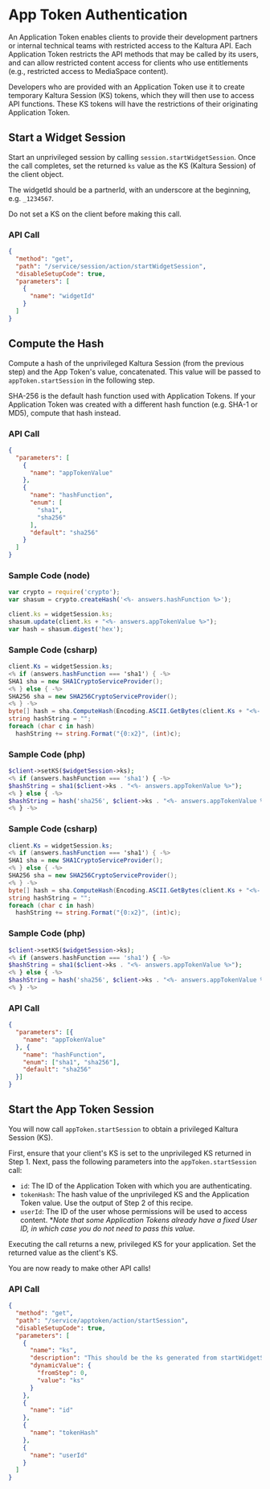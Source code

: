 <!--METADATA
{
  "summary": "Learn how to authenticate using App Tokens"
}
-->

# App Token Authentication
An Application Token enables clients to provide their development partners or internal technical teams with restricted access to the Kaltura API. Each Application Token restricts the API methods that may be called by its users, and can allow restricted content access for clients who use entitlements (e.g., restricted access to MediaSpace content).

Developers who are provided with an Application Token use it to create temporary Kaltura Session (KS) tokens, which they will then use to access API functions. These KS tokens will have the restrictions of their originating Application Token.

## Start a Widget Session
Start an unprivileged session by calling `session.startWidgetSession`. Once the call completes, set the returned `ks` value as the KS (Kaltura Session) of the client object.

The widgetId should be a partnerId, with an underscore at the beginning, e.g. `_1234567`.

Do not set a KS on the client before making this call.

### API Call
```json
{
  "method": "get",
  "path": "/service/session/action/startWidgetSession",
  "disableSetupCode": true,
  "parameters": [
    {
      "name": "widgetId"
    }
  ]
}
```

## Compute the Hash
Compute a hash of the unprivileged Kaltura Session (from the previous step) and the App Token's value, concatenated. This value will be passed to `appToken.startSession` in the following step.

SHA-256 is the default hash function used with Application Tokens. If your Application Token was created with a different hash function (e.g. SHA-1 or MD5), compute that hash instead.

### API Call
```json
{
  "parameters": [
    {
      "name": "appTokenValue"
    },
    {
      "name": "hashFunction",
      "enum": [
        "sha1",
        "sha256"
      ],
      "default": "sha256"
    }
  ]
}
```
### Sample Code (node)
```javascript
var crypto = require('crypto');
var shasum = crypto.createHash('<%- answers.hashFunction %>');

client.ks = widgetSession.ks;
shasum.update(client.ks + "<%- answers.appTokenValue %>");
var hash = shasum.digest('hex');
```
### Sample Code (csharp)
```csharp
client.Ks = widgetSession.ks;
<% if (answers.hashFunction === 'sha1') { -%>
SHA1 sha = new SHA1CryptoServiceProvider();
<% } else { -%>
SHA256 sha = new SHA256CryptoServiceProvider();
<% } -%>
byte[] hash = sha.ComputeHash(Encoding.ASCII.GetBytes(client.Ks + "<%- answers.appTokenValue %>"));
string hashString = "";
foreach (char c in hash)
  hashString += string.Format("{0:x2}", (int)c);
```
### Sample Code (php)
```php
$client->setKS($widgetSession->ks);
<% if (answers.hashFunction === 'sha1') { -%>
$hashString = sha1($client->ks . "<%- answers.appTokenValue %>");
<% } else { -%>
$hashString = hash('sha256', $client->ks . "<%- answers.appTokenValue %>");
<% } -%>
```

### Sample Code (csharp)
```csharp
client.Ks = widgetSession.ks;
<% if (answers.hashFunction === 'sha1') { -%>
SHA1 sha = new SHA1CryptoServiceProvider();
<% } else { -%>
SHA256 sha = new SHA256CryptoServiceProvider();
<% } -%>
byte[] hash = sha.ComputeHash(Encoding.ASCII.GetBytes(client.Ks + "<%- answers.appTokenValue %>"));
string hashString = "";
foreach (char c in hash)
  hashString += string.Format("{0:x2}", (int)c);
```

### Sample Code (php)
```php
$client->setKS($widgetSession->ks);
<% if (answers.hashFunction === 'sha1') { -%>
$hashString = sha1($client->ks . "<%- answers.appTokenValue %>");
<% } else { -%>
$hashString = hash('sha256', $client->ks . "<%- answers.appTokenValue %>");
<% } -%>
```

### API Call
```json
{
  "parameters": [{
    "name": "appTokenValue"
  }, {
    "name": "hashFunction",
    "enum": ["sha1", "sha256"],
    "default": "sha256"
  }]
}
```

## Start the App Token Session
You will now call `appToken.startSession` to obtain a privileged Kaltura Session (KS). 

First, ensure that your client's KS is set to the unprivileged KS returned in Step 1.  Next, pass the following parameters into the `appToken.startSession` call:
* `id`: The ID of the Application Token with which you are authenticating.
* `tokenHash`: The hash value of the unprivileged KS and the Application Token value. Use the output of Step 2 of this recipe.
* `userId`: The ID of the user whose permissions will be used to access content. **Note that some Application Tokens already have a fixed User ID, in which case you do not need to pass this value.*

Executing the call returns a new, privileged KS for your application. Set the returned value as the client's KS.

You are now ready to make other API calls!

### API Call
```json
{
  "method": "get",
  "path": "/service/apptoken/action/startSession",
  "disableSetupCode": true,
  "parameters": [
    {
      "name": "ks",
      "description": "This should be the ks generated from startWidgetSession in step 1",
      "dynamicValue": {
        "fromStep": 0,
        "value": "ks"
      }
    },
    {
      "name": "id"
    },
    {
      "name": "tokenHash"
    },
    {
      "name": "userId"
    }
  ]
}
```
